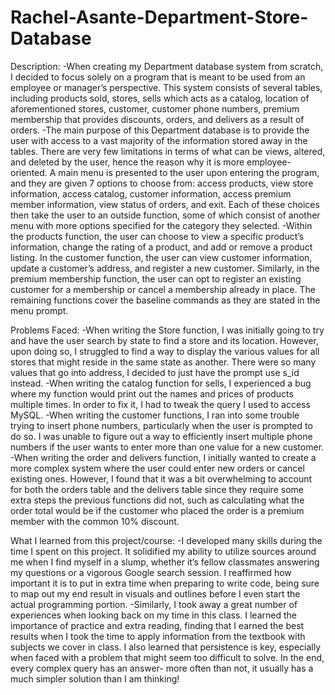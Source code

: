 # Rachel-Asante-Department-Store-Database
Description:
  -When creating my Department database system from scratch, I decided to focus solely on a program that is meant to be used from an employee or manager’s perspective. This system consists of several tables, including products sold, stores, sells which acts as a catalog, location of aforementioned stores, customer, customer phone numbers, premium membership that provides discounts, orders, and delivers as a result of orders. 
  -The main purpose of this Department database is to provide the user with access to a vast majority of the information stored away in the tables. There are very few limitations in terms of what can be views, altered, and deleted by the user, hence the reason why it is more employee-oriented. A main menu is presented to the user upon entering the program, and they are given 7 options to choose from: access products, view store information, access catalog, customer information, access premium member information, view status of orders, and exit. Each of these choices then take the user to an outside function, some of which consist of another menu with more options specified for the category they selected. 
  -Within the products function, the user can choose to view a specific product’s information, change the rating of a product, and add or remove a product listing. In the customer function, the user can view customer information, update a customer’s address, and register a new customer. Similarly, in the premium membership function, the user can opt to register an existing customer for a membership or cancel a membership already in place. The remaining functions cover the baseline commands as they are stated in the menu prompt.

Problems Faced:
  -When writing the Store function, I was initially going to try and have the user search by state to find a store and its location. However, upon doing so, I struggled to find a way to display the various values for all stores that might reside in the same state as another. There were so many values that go into address, I decided to just have the prompt use s_id instead.
  -When writing the catalog function for sells, I experienced a bug where my function would print out the names and prices of products multiple times. In order to fix it, I had to tweak the query I used to access MySQL.
  -When writing the customer functions, I ran into some trouble trying to insert phone numbers, particularly when the user is prompted to do so. I was unable to figure out a way to efficiently insert multiple phone numbers if the user wants to enter more than one value for a new customer.
  -When writing the order and delivers function, I initially wanted to create a more complex system where the user could enter new orders or cancel existing ones. However, I found that it was a bit overwhelming to account for both the orders table and the delivers table since they require some extra steps the previous functions did not, such as calculating what the order total would be if the customer who placed the order is a premium member with the common 10% discount.

What I learned from this project/course:
  -I developed many skills during the time I spent on this project. It solidified my ability to utilize sources around me when I find myself in a slump, whether it’s fellow classmates answering my questions or a vigorous Google search session. I reaffirmed how important it is to put in extra time when preparing to write code, being sure to map out my end result in visuals and outlines before I even start the actual programming portion.
	-Similarly, I took away a great number of experiences when looking back on my time in this class. I learned the importance of practice and extra reading, finding that I earned the best results when I took the time to apply information from the textbook with subjects we cover in class. I also learned that persistence is key, especially when faced with a problem that might seem too difficult to solve. In the end, every complex query has an answer- more often than not, it usually has a much simpler solution than I am thinking!
